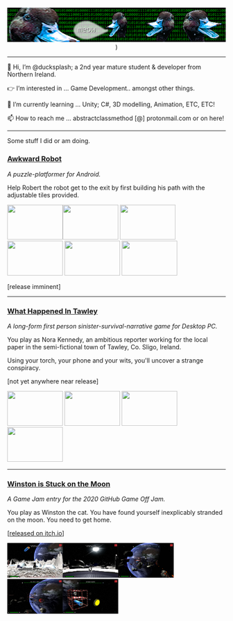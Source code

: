 
<p align="center">
<img src="https://github.com/ducksplash/ducksplash/blob/main/images/ducksplashsmallheader.png" alt="duckSPLASH NI"/>)
</p>
<hr/>
👋 Hi, I’m @ducksplash; a 2nd year mature student & developer from Northern Ireland.

👉 I’m interested in ... Game Development.. amongst other things.

🌱 I’m currently learning ... Unity; C#, 3D modelling, Animation, ETC, ETC!

📫 How to reach me ... abstractclassmethod [@] protonmail.com or on here!

<hr/>
Some stuff I did or am doing.

<h3><a href="https://github.com/ducksplash/AwkwardRobot">Awkward Robot</a></h3>
<i>A puzzle-platformer for Android.</i>


Help Robert the robot get to the exit by first building his path with the adjustable tiles provided.

<img src="https://user-images.githubusercontent.com/11778864/123560392-ba453d00-d799-11eb-81c3-0c5563e28ddd.png" width="128" height="80"><img src="https://user-images.githubusercontent.com/11778864/123560394-bca79700-d799-11eb-8215-3e5465b889e0.png" width="128" height="80"> <img src="https://user-images.githubusercontent.com/11778864/123560395-c03b1e00-d799-11eb-89e2-8d90730abdcf.png" width="128" height="80"> <img src="https://user-images.githubusercontent.com/11778864/123560398-c3cea500-d799-11eb-9493-bc1b6a394aa8.png" width="128" height="80"> <img src="https://user-images.githubusercontent.com/11778864/123560399-c7622c00-d799-11eb-8110-db1c4ab47367.png" width="128" height="80"> <img src="https://user-images.githubusercontent.com/11778864/123560403-c9c48600-d799-11eb-84a2-11b6d8fd1c5f.png" width="128" height="80">

[release imminent]

<hr/>
<h3><a href="https://github.com/ducksplash/WHIT">What Happened In Tawley</a></h3>
<i>A long-form first person sinister-survival-narrative game for Desktop PC.</i>


You play as Nora Kennedy, an ambitious reporter working for the local paper in the semi-fictional town of Tawley, Co. Sligo, Ireland.

Using your torch, your phone and your wits, you'll uncover a strange conspiracy.

[not yet anywhere near release]


<img src="https://media.githubusercontent.com/media/ducksplash/WHIT/master/screenshots/3.jpg" width="128" height="80"> <img src="https://media.githubusercontent.com/media/ducksplash/WHIT/master/screenshots/1.jpg" width="128" height="80"> <img src="https://media.githubusercontent.com/media/ducksplash/WHIT/master/screenshots/2.jpg" width="128" height="80"> <img src="https://media.githubusercontent.com/media/ducksplash/WHIT/master/screenshots/4.jpg" width="128" height="80">


<hr/>
<h3><a href="https://github.com/ducksplash/moonshot">Winston is Stuck on the Moon</a></h3>
<i>A Game Jam entry for the 2020 GitHub Game Off Jam.</i>


You play as Winston the cat. You have found yourself inexplicably stranded on the moon.
You need to get home.

[<a href="https://ducksplash.itch.io/winston-is-stuck-on-the-moon">released on itch.io</a>]


<img src="https://github.com/ducksplash/moonshot/blob/master/screenshots/1.jpg" width="128" height="80"><img src="https://github.com/ducksplash/moonshot/blob/master/screenshots/2.jpg" width="128" height="80"><img src="https://github.com/ducksplash/moonshot/blob/master/screenshots/3.jpg" width="128" height="80"><img src="https://github.com/ducksplash/moonshot/blob/master/screenshots/4.jpg" width="128" height="80"><img src="https://github.com/ducksplash/moonshot/blob/master/screenshots/5.jpg" width="128" height="80">





<!---
ducksplash/ducksplash is a ✨ special ✨ repository because its `README.md` (this file) appears on your GitHub profile.
You can click the Preview link to take a look at your changes.
--->
